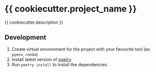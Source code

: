 # {{ cookiecutter.project_name }}

{{ cookiecutter.description }}

## Development

1. Create virtual environment for the project with your favourite tool (ex. `pyenv`, `conda`)
2. Install latest version of [poetry](https://github.com/python-poetry/poetry)
3. Run `poetry install` to install the dependencies.

